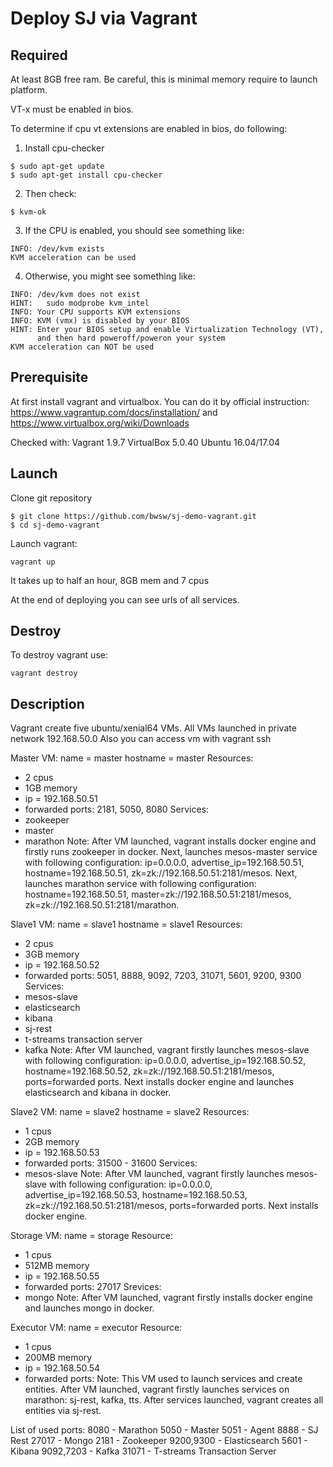 # Deploy SJ via Vagrant

## Required
At least 8GB free ram.
Be careful, this is minimal memory require to launch platform.

VT-x must be enabled in bios.

To determine if cpu vt extensions are enabled in bios, do following:

1) Install cpu-checker
```
$ sudo apt-get update
$ sudo apt-get install cpu-checker
```
2) Then check:
```
$ kvm-ok
```
3) If the CPU is enabled, you should see something like:
```
INFO: /dev/kvm exists
KVM acceleration can be used
```
4) Otherwise, you might see something like:
```
INFO: /dev/kvm does not exist
HINT:   sudo modprobe kvm_intel
INFO: Your CPU supports KVM extensions
INFO: KVM (vmx) is disabled by your BIOS
HINT: Enter your BIOS setup and enable Virtualization Technology (VT),
      and then hard poweroff/poweron your system
KVM acceleration can NOT be used
```
## Prerequisite
At first install vagrant and virtualbox. You can do it by official instruction: https://www.vagrantup.com/docs/installation/ and https://www.virtualbox.org/wiki/Downloads

Checked with:
Vagrant 1.9.7
VirtualBox 5.0.40
Ubuntu 16.04/17.04

## Launch
Clone git repository
```
$ git clone https://github.com/bwsw/sj-demo-vagrant.git
$ cd sj-demo-vagrant
```
Launch vagrant:
```
vagrant up
```
It takes up to half an hour, 8GB mem and 7 cpus

At the end of deploying you can see urls of all services.

## Destroy
To destroy vagrant use:
```
vagrant destroy
```

## Description
Vagrant create five ubuntu/xenial64 VMs.
All VMs launched in private network 192.168.50.0
Also you can access vm with vagrant ssh <name>

Master VM:
name = master
hostname = master
Resources: 
- 2 cpus 
- 1GB memory
- ip = 192.168.50.51
- forwarded ports: 2181, 5050, 8080
Services:
- zookeeper
- master
- marathon
Note:
After VM launched, vagrant installs docker engine and firstly runs zookeeper in docker. 
Next, launches mesos-master service with following configuration: ip=0.0.0.0, advertise_ip=192.168.50.51, hostname=192.168.50.51, zk=zk://192.168.50.51:2181/mesos. 
Next, launches marathon service with following configuration: hostname=192.168.50.51, master=zk://192.168.50.51:2181/mesos, zk=zk://192.168.50.51:2181/marathon.

Slave1 VM:
name = slave1
hostname = slave1
Resources:
- 2 cpus
- 3GB memory
- ip = 192.168.50.52
- forwarded ports: 5051, 8888, 9092, 7203, 31071, 5601, 9200, 9300
Services:
- mesos-slave
- elasticsearch
- kibana
- sj-rest
- t-streams transaction server
- kafka
Note:
After VM launched, vagrant firstly launches mesos-slave with following configuration: ip=0.0.0.0, advertise_ip=192.168.50.52, hostname=192.168.50.52, zk=zk://192.168.50.51:2181/mesos, ports=forwarded ports.
Next installs docker engine and launches elasticsearch and kibana in docker.

Slave2 VM:
name = slave2
hostname = slave2
Resources:
- 1 cpus
- 2GB memory
- ip = 192.168.50.53
- forwarded ports: 31500 - 31600
Services:
- mesos-slave
Note:
After VM launched, vagrant firstly launches mesos-slave with following configuration: ip=0.0.0.0, advertise_ip=192.168.50.53, hostname=192.168.50.53, zk=zk://192.168.50.51:2181/mesos, ports=forwarded ports.
Next installs docker engine.

Storage VM:
name = storage
Resource:
- 1 cpus
- 512MB memory
- ip = 192.168.50.55
- forwarded ports: 27017
Srevices:
- mongo
Note:
After VM launched, vagrant firstly installs docker engine and launches mongo in docker.

Executor VM:
name = executor
Resource:
- 1 cpus
- 200MB memory
- ip = 192.168.50.54
- forwarded ports: 
Note:
This VM used to launch services and create entities.
After VM launched, vagrant firstly launches services on marathon: sj-rest, kafka, tts.
After services launched, vagrant creates all entities via sj-rest.

List of used ports:
8080 - Marathon
5050 - Master
5051 - Agent
8888 - SJ Rest
27017 - Mongo
2181 - Zookeeper
9200,9300 - Elasticsearch
5601 - Kibana
9092,7203 - Kafka 
31071 - T-streams Transaction Server
